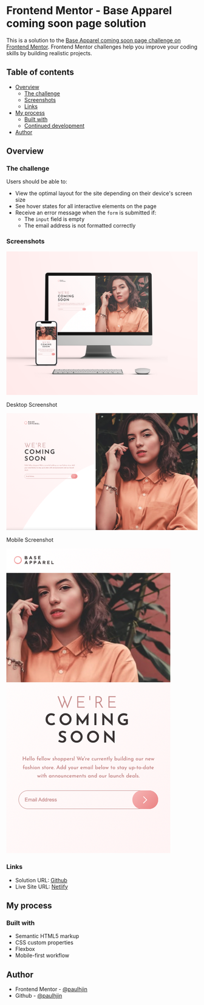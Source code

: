 # Frontend Mentor - Base Apparel coming soon page solution

This is a solution to the [Base Apparel coming soon page challenge on Frontend Mentor](https://www.frontendmentor.io/challenges/base-apparel-coming-soon-page-5d46b47f8db8a7063f9331a0). Frontend Mentor challenges help you improve your coding skills by building realistic projects. 

## Table of contents

- [Overview](#overview)
  - [The challenge](#the-challenge)
  - [Screenshots](#screenshots)
  - [Links](#links)
- [My process](#my-process)
  - [Built with](#built-with)
  - [Continued development](#continued-development)
- [Author](#author)

## Overview

### The challenge

Users should be able to:

- View the optimal layout for the site depending on their device's screen size
- See hover states for all interactive elements on the page
- Receive an error message when the `form` is submitted if:
  - The `input` field is empty
  - The email address is not formatted correctly

### Screenshots

![Desktop and mobile mockup](./screenshots/mockup.png)

Desktop Screenshot

![Desktop screenshot](./screenshots/desktop.png)

Mobile Screenshot

![Mobile screenshot](./screenshots/mobile.png)

### Links

- Solution URL: [Github](https://github.com/paulhjin/frontendmentor/tree/master/14-base-apparel-coming-soon)
- Live Site URL: [Netlify](https://pjin-fem-base-apparel.netlify.app)

## My process

### Built with

- Semantic HTML5 markup
- CSS custom properties
- Flexbox
- Mobile-first workflow

## Author
- Frontend Mentor - [@paulhjin](https://www.frontendmentor.io/profile/paulhjin)
- Github - [@paulhjin](https://github.com/paulhjin/)

